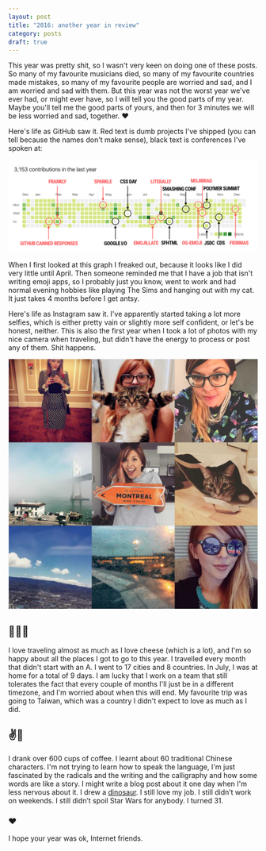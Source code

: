 ```yaml
---
layout: post
title: "2016: another year in review"
category: posts
draft: true
---
```

This year was pretty shit, so I wasn't very keen on doing
one of these posts. So many of my favourite musicians died, so many of my
favourite countries made mistakes, so many of my favourite people are worried and
sad, and I am worried and sad with them. But this year was not the worst year
we've ever had, or might ever have, so I will tell
you the good parts of my year. Maybe you'll tell me the good parts of yours,
and then for 3 minutes we will be less worried and sad, together. ❤️

Here's life as GitHub saw it. Red text is dumb projects I've shipped (you can
  tell because the names don't make sense), black text is
conferences I've spoken at:

<img alt="2016 contribution graph with project and conferences markers"
src="/images/2016-review/github.png">

When I first looked at this graph I freaked out,
because it looks like I did very little until April. Then someone reminded me
that I have a job that isn't writing emoji apps, so I probably
just you know, went to work and had normal evening hobbies like playing The Sims
and hanging out with my cat. It just takes 4 months before I get antsy.

Here's life as Instagram saw it. I've apparently started taking a lot more
selfies, which is either pretty vain or slightly more self confident, or let's be
honest, neither. This is also the first year when I took a lot of photos with my nice camera
when traveling, but didn't have the energy to process or post any of them. Shit
happens.

<img alt="2016 contribution graph" src="/images/2016-review/instagram.png">

## 🛫✨🛬
I love traveling almost as much as I love cheese (which is a lot),
and I'm so happy about all the places I got to go to this
year. I travelled every month that didn't start with an A. I went to 17 cities
and 8 countries.
In July, I was at home for a total of 9 days. I am lucky that I work on a team
that still tolerates the fact that every couple of months I'll just be in a
different timezone, and I'm worried about when this will end. My favourite trip
was going to Taiwan, which was a country I didn't expect to love as
much as I did.

## ✌️🐼
I drank over 600 cups of coffee. I learnt about 60 traditional Chinese characters.
I'm not trying to learn how to speak the language, I'm just fascinated by the radicals and the writing and
the calligraphy and how some words are like a story. I might write a blog post
about it one day when I'm less nervous about it. I drew a [dinosaur](https://dribbble.com/shots/3168680-Polymerosaurus). I still love my job.
I still didn’t work on weekends. I still didn’t spoil Star Wars for anybody. I turned 31.

### ❤️
I hope your year was ok, Internet friends.
